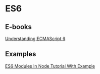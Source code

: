 # ES6

## E-books
[Understanding ECMAScript 6](https://leanpub.com/understandinges6/read)

## Examples
[ES6 Modules In Node Tutorial With Example](https://appdividend.com/2019/03/13/es6-modules-in-node-tutorial-with-example/)
